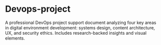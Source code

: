 # Devops-project
A professional DevOps project support document analyzing four key areas in digital environment development: systems design, content architecture, UX, and security ethics. Includes research-backed insights and visual elements.
